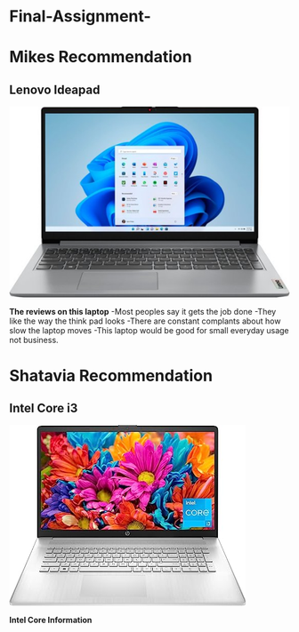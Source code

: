 # Final-Assignment-
# Mikes Recommendation 
## Lenovo Ideapad
![Lenovo - Ideapad 1 15.6](Laptop.jpg)

**The reviews on this laptop**
-Most peoples say it gets the job done
-They like the way the think pad looks
-There are constant complants about how slow the laptop moves
-This laptop would be good for small everyday usage not business.

# Shatavia Recommendation
## Intel Core i3
![Intel Core](Intelcore.jpeg)

**Intel Core Information**
##


